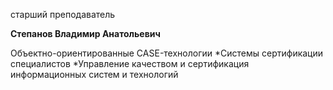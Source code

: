 старший преподаватель



**Степанов Владимир Анатольевич**

Объектно-ориентированные CASE-технологии
	*Системы сертификации специалистов
	*Управление качеством и сертификация информационных систем и технологий